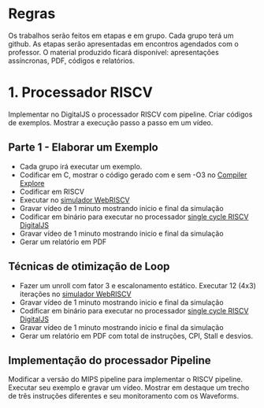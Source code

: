 # Regras
Os trabalhos serão feitos em etapas e em grupo. Cada grupo terá um github. As etapas serão apresentadas em encontros agendados 
com o professor. O material produzido ficará disponível: apresentações assíncronas, PDF, códigos e relatórios.

# 1. Processador RISCV

Implementar no DigitalJS o processador RISCV com pipeline. Criar códigos de exemplos. Mostrar a execução passo a passo em um
vídeo. 

## Parte 1 - Elaborar um Exemplo
* Cada grupo irá executar um exemplo. 
* Codificar em C, mostrar o código gerado com e sem -O3 no [Compiler Explore](https://godbolt.org/)
* Codificar em RISCV
* Executar no [simulador WebRISCV](http://x.dii.unisi.it:8098/~giorgi/WebRISC-V/index.php) 
* Gravar vídeo de 1 minuto mostrando inicio e final da simulação
* Codificar em binário para executar no processador [single cycle RISCV DigitalJS](...)
* Gravar vídeo de 1 minuto mostrando inicio e final da simulação
* Gerar um relatório em PDF

## Técnicas de otimização de Loop
* Fazer um unroll com fator 3 e escalonamento estático. Executar 12 (4x3) iterações no [simulador WebRISCV](http://x.dii.unisi.it:8098/~giorgi/WebRISC-V/index.php) 
* Gravar vídeo de 1 minuto mostrando inicio e final da simulação
* Codificar em binário para executar no processador [single cycle RISCV DigitalJS](...)
* Gravar vídeo de 1 minuto mostrando inicio e final da simulação
* Gerar um relatório em PDF com total de instruções, CPI, Stall e desvios.

## Implementação do processador Pipeline

Modificar a versão do MIPS pipeline para implementar o RISCV pipeline. Executar seu exemplo e gravar um vídeo. Mostrar em destaque um trecho de três instruções diferentes e seu monitoramento com os Waveforms. 

